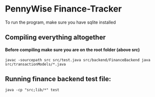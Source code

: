 # PennyWise Finance-Tracker

To run the program, make sure you have sqlite installed

## Compiling everything altogether
#### Before compiling make sure you are on the root folder (above src)

```javac -sourcepath src src/test.java src/backend/FinanceBackend java src/transactionModels/*.java ```

## Running finance backend test file:
```java -cp "src;lib/*" test```


